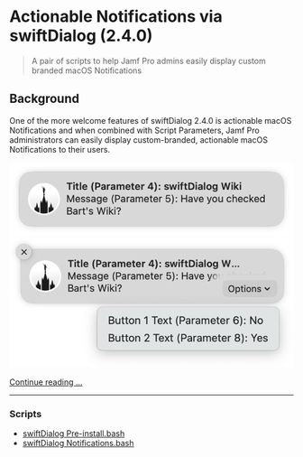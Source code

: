 # Actionable Notifications via swiftDialog (2.4.0)

> A pair of scripts to help Jamf Pro admins easily display custom branded macOS Notifications 


## Background

One of the more welcome features of swiftDialog 2.4.0 is actionable macOS Notifications and when combined with Script Parameters, Jamf Pro administrators can easily display custom-branded, actionable macOS Notifications to their users.

![Custom Branded Notification](images/sd_Notifications-00001.png)
![Custom Branded Notification](images/sd_Notifications-00002.png)


[Continue reading …](https://snelson.us/)

---

### Scripts
- [swiftDialog Pre-install.bash](swiftDialog%20Pre-install.bash)
- [swiftDialog Notifications.bash](swiftDialog%20Notifications.bash)